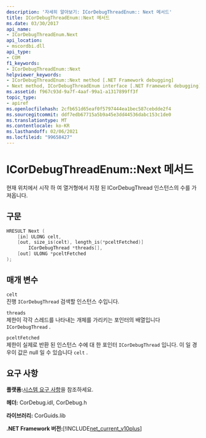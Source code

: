 ```yaml
---
description: '자세히 알아보기: ICorDebugThreadEnum:: Next 메서드'
title: ICorDebugThreadEnum::Next 메서드
ms.date: 03/30/2017
api_name:
- ICorDebugThreadEnum.Next
api_location:
- mscordbi.dll
api_type:
- COM
f1_keywords:
- ICorDebugThreadEnum::Next
helpviewer_keywords:
- ICorDebugThreadEnum::Next method [.NET Framework debugging]
- Next method, ICorDebugThreadEnum interface [.NET Framework debugging]
ms.assetid: f967c93d-9a7f-4aaf-99a1-a1317899ff3f
topic_type:
- apiref
ms.openlocfilehash: 2cfb651d65eaf0f5797444ea1bec587cebdde2f4
ms.sourcegitcommit: ddf7edb67715a5b9a45e3dd44536dabc153c1de0
ms.translationtype: MT
ms.contentlocale: ko-KR
ms.lasthandoff: 02/06/2021
ms.locfileid: "99658427"
---
```

# <a name="icordebugthreadenumnext-method"></a>ICorDebugThreadEnum::Next 메서드

현재 위치에서 시작 하 여 열거형에서 지정 된 ICorDebugThread 인스턴스의 수를 가져옵니다.  
  
## <a name="syntax"></a>구문  
  
```cpp  
HRESULT Next (  
    [in] ULONG celt,  
    [out, size_is(celt), length_is(*pceltFetched)]  
        ICorDebugThread *threads[],  
    [out] ULONG *pceltFetched  
);  
```  
  
## <a name="parameters"></a>매개 변수  

 `celt`  
 진행 `ICorDebugThread` 검색할 인스턴스 수입니다.  
  
 `threads`  
 제한이 각각 스레드를 나타내는 개체를 가리키는 포인터의 배열입니다 `ICorDebugThread` .  
  
 `pceltFetched`  
 제한이 실제로 반환 된 인스턴스 수에 대 한 포인터 `ICorDebugThread` 입니다. 이 일 경우이 값은 null 일 수 있습니다 `celt` .  
  
## <a name="requirements"></a>요구 사항  

 **플랫폼:**[시스템 요구 사항](../../get-started/system-requirements.md)을 참조하세요.  
  
 **헤더:** CorDebug.idl, CorDebug.h  
  
 **라이브러리:** CorGuids.lib  
  
 **.NET Framework 버전:**[!INCLUDE[net_current_v10plus](../../../../includes/net-current-v10plus-md.md)]
